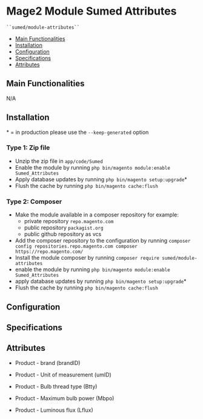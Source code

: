 # Mage2 Module Sumed Attributes

    ``sumed/module-attributes``

 - [Main Functionalities](#markdown-header-main-functionalities)
 - [Installation](#markdown-header-installation)
 - [Configuration](#markdown-header-configuration)
 - [Specifications](#markdown-header-specifications)
 - [Attributes](#markdown-header-attributes)


## Main Functionalities
N/A

## Installation
\* = in production please use the `--keep-generated` option

### Type 1: Zip file

 - Unzip the zip file in `app/code/Sumed`
 - Enable the module by running `php bin/magento module:enable Sumed_Attributes`
 - Apply database updates by running `php bin/magento setup:upgrade`\*
 - Flush the cache by running `php bin/magento cache:flush`

### Type 2: Composer

 - Make the module available in a composer repository for example:
    - private repository `repo.magento.com`
    - public repository `packagist.org`
    - public github repository as vcs
 - Add the composer repository to the configuration by running `composer config repositories.repo.magento.com composer https://repo.magento.com/`
 - Install the module composer by running `composer require sumed/module-attributes`
 - enable the module by running `php bin/magento module:enable Sumed_Attributes`
 - apply database updates by running `php bin/magento setup:upgrade`\*
 - Flush the cache by running `php bin/magento cache:flush`


## Configuration




## Specifications




## Attributes

 - Product - brand (brandID)

 - Product -  Unit of measurement (umID)

 - Product - Bulb thread type (Btty)

 - Product - Maximum bulb power (Mbpo)

 - Product - Luminous flux (Lflux)

